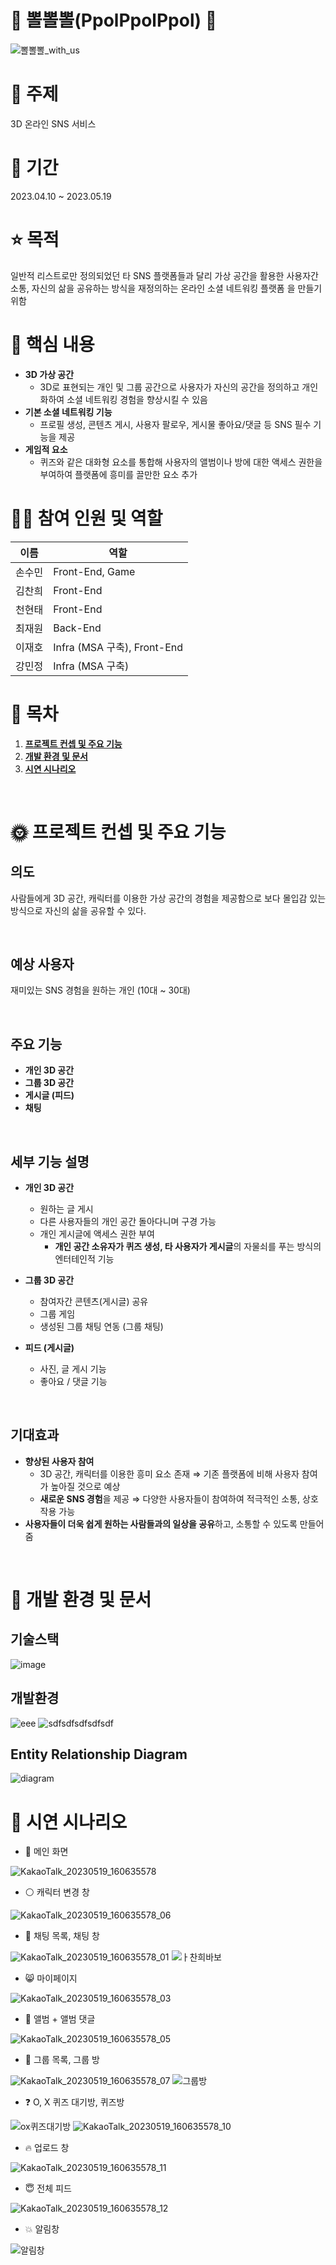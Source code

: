 # 💙 뽈뽈뽈(PpolPpolPpol) 💙

![뽈뽈뽈_with_us](/uploads/fe829137e57f690434ad3a68a4deb912/뽈뽈뽈_with_us.png)

# 💭 주제
3D 온라인 SNS 서비스

# 📅 기간
2023.04.10 ~ 2023.05.19

# ⭐ 목적 
일반적 리스트로만 정의되었던 타 SNS 플랫폼들과 달리 가상 공간을 활용한 사용자간 소통, 자신의 삶을 공유하는 방식을 재정의하는 온라인 소셜 네트워킹 플랫폼 을 만들기 위함

# 🌟 핵심 내용
- **3D 가상 공간**
    - 3D로 표현되는 개인 및 그룹 공간으로 사용자가 자신의 공간을 정의하고 개인화하여 소셜 네트워킹 경험을 향상시킬 수 있음
- **기본 소셜 네트워킹 기능**
    - 프로필 생성, 콘텐츠 게시, 사용자 팔로우, 게시물 좋아요/댓글 등 SNS 필수 기능을 제공
- **게임적 요소**
    - 퀴즈와 같은 대화형 요소를 통합해 사용자의 앨범이나 방에 대한 액세스 권한을 부여하여 플랫폼에 흥미를 끌만한 요소 추가

# 🙋‍♂ 참여 인원 및 역할
| 이름   | 역할          |
| ------ | ------------- |
| 손수민 | Front-End, Game      |
| 김찬희 | Front-End     |
| 천현태 | Front-End          |
| 최재원 | Back-End     |
| 이재호 | Infra (MSA 구축), Front-End     |
| 강민정 | Infra (MSA 구축) |

# 📃 목차
1. [**프로젝트 컨셉 및 주요 기능**](#-프로젝트-컨셉-및-주요-기능)
1. [**개발 환경 및 문서**](#-개발-환경-및-문서)
1. [**시연 시나리오**](#-시연-시나리오)

<br />

<div id="1"></div>


# 🌞 프로젝트 컨셉 및 주요 기능
## 의도
사람들에게 3D 공간, 캐릭터를 이용한 가상 공간의 경험을 제공함으로 보다 몰입감 있는 방식으로 자신의 삶을 공유할 수 있다.

<br />

## 예상 사용자
재미있는 SNS 경험을 원하는 개인 (10대 ~ 30대)

<br />

## 주요 기능
- **개인 3D 공간**
- **그룹 3D 공간**
- **게시글 (피드)**
- **채팅**

<br />

## 세부 기능 설명
- **개인 3D 공간**
    - 원하는 글 게시
    - 다른 사용자들의 개인 공간 돌아다니며 구경 가능
    - 개인 게시글에 액세스 권한 부여
        - **개인 공간 소유자가 퀴즈 생성, 타 사용자가 게시글**의 자물쇠를 푸는 방식의 엔터테인적 기능

- **그룹 3D 공간**
    - 참여자간 콘텐츠(게시글) 공유
    - 그룹 게임
    - 생성된 그룹 채팅 연동 (그룹 채팅)

- **피드 (게시글)**
    - 사진, 글 게시 기능
    - 좋아요 / 댓글 기능

<br />

## 기대효과
- **향상된 사용자 참여**
    - 3D 공간, 캐릭터를 이용한 흥미 요소 존재 ⇒ 기존 플랫폼에 비해 사용자 참여가 높아질 것으로 예상
    - **새로운 SNS 경험**을 제공 ⇒ 다양한 사용자들이 참여하여 적극적인 소통, 상호작용 가능
- **사용자들이 더욱 쉽게 원하는 사람들과의 일상을 공유**하고, 소통할 수 있도록 만들어줌

<br />
<div id="2"></div>

# 📜 개발 환경 및 문서

## 기술스택

![image](/uploads/3c5ad5a0ef6a498f645dc33fef3cc567/image.png)


## 개발환경

![eee](/uploads/327fdde1da232b78b0ea8d7de85f13e4/eee.PNG)
![sdfsdfsdfsdfsdf](/uploads/689b0ba385fcee0d4ee8e1d66487976f/sdfsdfsdfsdfsdf.PNG)



## Entity Relationship Diagram

![diagram](/uploads/2a0e4c153f2820aef2c1dc2c785a68c1/diagram.png)

# 📲 시연 시나리오

- 💎 메인 화면

![KakaoTalk_20230519_160635578](/uploads/b5b5dbe332518d8504588f38c1307404/KakaoTalk_20230519_160635578.jpg)

- ⚪ 캐릭터 변경 창

![KakaoTalk_20230519_160635578_06](/uploads/5f46bafb40611036d54b674bca7ae796/KakaoTalk_20230519_160635578_06.jpg)

- 📱 채팅 목록, 채팅 창

![KakaoTalk_20230519_160635578_01](/uploads/00bd88af78ecdfd30d9fc484c2290270/KakaoTalk_20230519_160635578_01.jpg)
![ㅏ찬희바보](/uploads/31996d2cbdf024a99a69cbb3248fa95a/ㅏ찬희바보.jpg)

- 😸 마이페이지

![KakaoTalk_20230519_160635578_03](/uploads/1803215d654cb8bd57e3d0f454c5152c/KakaoTalk_20230519_160635578_03.jpg)

- 📘 앨범 + 앨범 댓글

![KakaoTalk_20230519_160635578_05](/uploads/7c4257150f631fd97138ccfa0e5775ca/KakaoTalk_20230519_160635578_05.jpg)

- 👫 그룹 목록, 그룹 방

![KakaoTalk_20230519_160635578_07](/uploads/6d6ff25a6e6c8dce150038fa952dfd11/KakaoTalk_20230519_160635578_07.jpg)
![그룹방](/uploads/4255cb516090495dd6cf3d86d09da9e2/그룹방.jpg)

- ❓ O, X 퀴즈 대기방, 퀴즈방

![ox퀴즈대기방](/uploads/d0768e0e9f4af6d2cb81d4f06b18767f/ox퀴즈대기방.jpg)
![KakaoTalk_20230519_160635578_10](/uploads/33e942728536162c26898e4373a9771c/KakaoTalk_20230519_160635578_10.jpg)

- 🔥 업로드 창

![KakaoTalk_20230519_160635578_11](/uploads/364212f28924349a9fc9e79a5161f54f/KakaoTalk_20230519_160635578_11.jpg)

- 😇 전체 피드

![KakaoTalk_20230519_160635578_12](/uploads/3dc8fcc0f5c9355f3460152df1f84e5a/KakaoTalk_20230519_160635578_12.jpg)

- 💥 알림창

![알림창](/uploads/2cf3b68eba5909368268ec4dd064b850/알림창.jpg)
